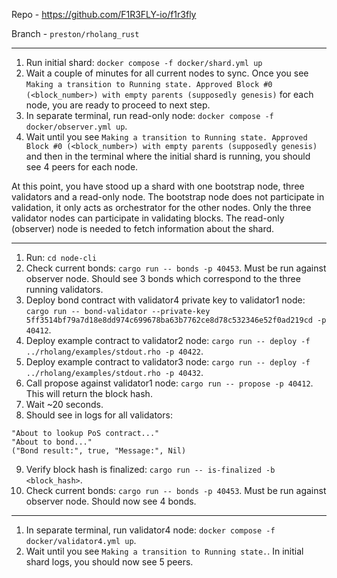 Repo - https://github.com/F1R3FLY-io/f1r3fly

Branch - `preston/rholang_rust`

----

1. Run initial shard: `docker compose -f docker/shard.yml up`
2. Wait a couple of minutes for all current nodes to sync. Once you see `Making a transition to Running state. Approved Block #0 (<block_number>) with empty parents (supposedly genesis)` for each node, you are ready to proceed to next step.
3. In separate terminal, run read-only node: `docker compose -f docker/observer.yml up`.
4. Wait until you see `Making a transition to Running state. Approved Block #0 (<block_number>) with empty parents (supposedly genesis)` and then in the terminal where the initial shard is running, you should see 4 peers for each node.

At this point, you have stood up a shard with one bootstrap node, three validators and a read-only node. The bootstrap node does not participate in validation, it only acts as orchestrator for the other nodes. Only the three validator nodes can participate in validating blocks. The read-only (observer) node is needed to fetch information about the shard.

----

1. Run: `cd node-cli`
2. Check current bonds: `cargo run -- bonds -p 40453`. Must be run against observer node. Should see 3 bonds which correspond to the three running validators.
3. Deploy bond contract with validator4 private key to validator1 node: `cargo run -- bond-validator --private-key 5ff3514bf79a7d18e8dd974c699678ba63b7762ce8d78c532346e52f0ad219cd -p 40412`.
4. Deploy example contract to validator2 node: `cargo run -- deploy -f ../rholang/examples/stdout.rho -p 40422`.
5. Deploy example contract to validator3 node: `cargo run -- deploy -f ../rholang/examples/stdout.rho -p 40432`.
6. Call propose against validator1 node: `cargo run -- propose -p 40412`. This will return the block hash.
7. Wait ~20 seconds.
8. Should see in logs for all validators: 
```
"About to lookup PoS contract..."
"About to bond..."
("Bond result:", true, "Message:", Nil)
```
9. Verify block hash is finalized: `cargo run -- is-finalized -b <block_hash>`.
10.   Check current bonds: `cargo run -- bonds -p 40453`. Must be run against observer node. Should now see 4 bonds.

----

1. In separate terminal, run validator4 node: `docker compose -f docker/validator4.yml up`.
2. Wait until you see `Making a transition to Running state.`. In initial shard logs, you should now see 5 peers.
